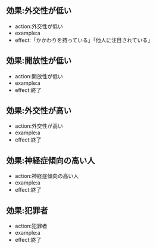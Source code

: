 




## 効果:外交性が低い

- action:外交性が低い
- example:a
- effect:「かかわりを持っている」「他人に注目されている」


## 効果:開放性が低い

- action:開放性が低い
- example:a
- effect:終了

 



## 効果:外交性が高い

- action:外交性が高い
- example:a
- effect:終了

## 効果:神経症傾向の高い人

- action:神経症傾向の高い人
- example:a
- effect:終了


## 効果:犯罪者

- action:犯罪者
- example:a
- effect:終了

